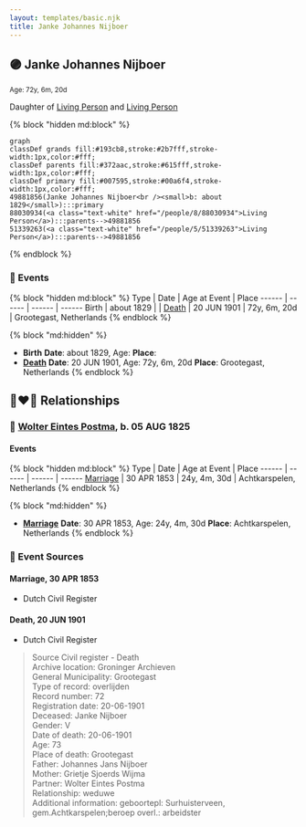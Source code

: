```yaml
---
layout: templates/basic.njk
title: Janke Johannes Nijboer
---
```

## 🟣 Janke Johannes Nijboer
<small>Age: 72y, 6m, 20d</small>

Daughter of [Living Person](/people/5/51339263) and [Living Person](/people/8/88030934)

{% block "hidden md:block" %}
```mermaid
graph
classDef grands fill:#193cb8,stroke:#2b7fff,stroke-width:1px,color:#fff;
classDef parents fill:#372aac,stroke:#615fff,stroke-width:1px,color:#fff;
classDef primary fill:#007595,stroke:#00a6f4,stroke-width:1px,color:#fff;
49881856(Janke Johannes Nijboer<br /><small>b: about 1829</small>):::primary
88030934(<a class="text-white" href="/people/8/88030934">Living Person</a>):::parents-->49881856
51339263(<a class="text-white" href="/people/5/51339263">Living Person</a>):::parents-->49881856
```
{% endblock %}

### 📆 Events

{% block "hidden md:block" %}
Type | Date | Age at Event | Place
------ | ------ | ------ | ------
Birth | about 1829 |  |
[Death](#event-event-4) | 20 JUN 1901 | 72y, 6m, 20d | Grootegast, Netherlands
{% endblock %}

{% block "md:hidden" %}
- **Birth**
**Date**: about 1829, Age:
**Place**:
- **[Death](#event-event-4)**
**Date**: 20 JUN 1901, Age: 72y, 6m, 20d
**Place**: Grootegast, Netherlands
{% endblock %}

## 👩‍❤️‍👨 Relationships

### 🔵 [Wolter Eintes Postma](/people/7/78693659), b. 05 AUG 1825

#### Events

{% block "hidden md:block" %}
Type | Date | Age at Event | Place
------ | ------ | ------ | ------
[Marriage](#event-family-0-event-0) | 30 APR 1853 | 24y, 4m, 30d | Achtkarspelen, Netherlands
{% endblock %}

{% block "md:hidden" %}
- **[Marriage](#event-family-0-event-0)**
**Date**: 30 APR 1853, Age: 24y, 4m, 30d
**Place**: Achtkarspelen, Netherlands
{% endblock %}

### 📰 Event Sources

#### <a id="event-family-0-event-0"></a> Marriage, 30 APR 1853
* Dutch Civil Register

#### <a id="event-event-4"></a> Death, 20 JUN 1901
* Dutch Civil Register
>   
  > Source Civil register - Death  
  > Archive location: Groninger Archieven  
  > General Municipality: Grootegast  
  > Type of record: overlijden  
  > Record number: 72  
  > Registration date: 20-06-1901  
  > Deceased: Janke Nijboer  
  > Gender: V  
  > Date of death: 20-06-1901  
  > Age: 73  
  > Place of death: Grootegast  
  > Father: Johannes Jans Nijboer  
  > Mother: Grietje Sjoerds Wijma  
  > Partner: Wolter Eintes Postma  
  > Relationship: weduwe  
  > Additional information: geboortepl: Surhuisterveen, gem.Achtkarspelen;beroep overl.: arbeidster